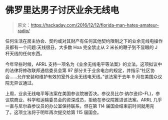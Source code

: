 # 佛罗里达男子讨厌业余无线电

> 原文：<https://hackaday.com/2016/12/12/florida-man-hates-amateur-radio/>

任何生活在房主协会、契约或对其财产有任何其他契约限制之下的业余无线电操作员都有一个问题:天线很丑，大多数 Hoa 完全禁止从 2 米长的鞭子到不显眼的 J 杆天线的任何东西。

今年早些时候，ARRL 支持一项名为《业余无线电平等法案》的立法。这项拟议中的法律将修改联邦通信委员会第 97 部分关于业余电台的规定，并指示“社区协会……允许安装和维护有效的室外业余无线电天线。”该法案于去年 9 月在美国众议院无异议通过。

上周，业余无线电平等法案在美国参议院被否决。参议员比尔·纳尔逊(D-FL)，参议院商业、科学和运输委员会的资深成员，拒绝在参议院推进该法案。ARRL 几乎一直与尼尔森参议员的办公室保持联系，但在第 114 届国会结束前时间就用完了。这项立法将于明年再次提交给第 115 届国会。
